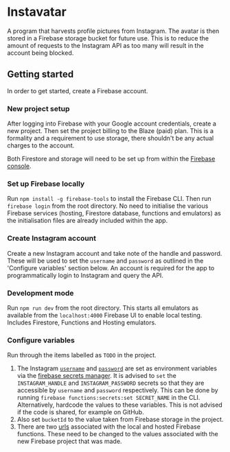 # Instavatar

A program that harvests profile pictures from Instagram. The avatar is then stored in a Firebase storage bucket for future use. This is to reduce the amount of requests to the Instagram API as too many will result in the account being blocked.


## Getting started

In order to get started, create a Firebase account.

### New project setup

After logging into Firebase with your Google account credentials, create a new project. Then set the project billing to the Blaze (paid) plan. This is a formality and a requirement to use storage, there shouldn't be any actual charges to the account.

Both Firestore and storage will need to be set up from within the [Firebase console](https://console.firebase.google.com).

### Set up Firebase locally

Run `npm install -g firebase-tools` to install the Firebase CLI. Then run `firebase login` from the root directory. No need to initialise the various Firebase services (hosting, Firestore database, functions and emulators) as the initialisation files are already included within the app.

### Create Instagram account

Create a new Instagram account and take note of the handle and password. These will be used to set the `username` and `password` as outlined in the 'Configure variables' section below. An account is required for the app to programmatically login to Instagram and query the API.

### Development mode

Run `npm run dev` from the root directory. This starts all emulators as available from the `localhost:4000` Firebase UI to enable local testing. Includes Firestore, Functions and Hosting emulators.

### Configure variables

Run through the items labelled as `TODO` in the project.
  1. The Instagram [`username`](https://github.com/Isoaxe/instavatar/blob/master/functions/index.mjs#L8) and [`password`](https://github.com/Isoaxe/instavatar/blob/master/functions/index.mjs#L9) are set as environment variables via the [firebase secrets manager](https://firebase.google.com/docs/functions/config-env#secret-manager). It is advised to `set` the `INSTAGRAM_HANDLE` and `INSTAGRAM_PASSWORD` secrets so that they are accessible by `username` and `password` respectively. This can be done by running `firebase functions:secrets:set SECRET_NAME` in the CLI. Alternatively, hardcode the values to these variables. This is not advised if the code is shared, for example on GitHub.
  2. Also set `bucketId` to the value taken from Firebase storage in the project.
  3. There are two [urls](https://github.com/Isoaxe/instavatar/blob/master/app.js#L8) associated with the local and hosted Firebase functions. These need to be changed to the values associated with the new Firebase project that was made.
